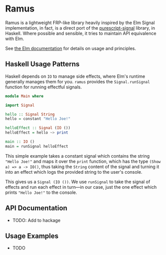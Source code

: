 # Ramus

Ramus is a lightweight FRP-like library heavily inspired by the Elm Signal implementation,
in fact, is a direct port of the [purescript-signal](https://github.com/bodil/purescript-signal) library,
in Haskell.
Where possible and sensible, it tries to maintain API equivalence with Elm.

See [the Elm documentation](http://elm-lang.org:1234/guide/reactivity#signals) for details on usage and principles.

## Haskell Usage Patterns

Haskell depends on `IO` to manage side effects, where Elm's runtime generally manages them for you.
`ramus` provides the `Signal.runSignal` function for running effectful signals.

```haskell
module Main where

import Signal

hello :: Signal String
hello = constant "Hello Joe!"

helloEffect :: Signal (IO ())
helloEffect = hello ~> print

main :: IO ()
main = runSignal helloEffect
```

This simple example takes a constant signal which contains the string `"Hello Joe!"`
and maps it over the `print` function, which has the type `(Show a) => a -> IO()`, thus taking the `String`
content of the signal and turning it into an effect which logs the provided string to the user's console.

This gives us a `Signal (IO ())`. We use `runSignal` to take the signal of effects and run each effect
in turn—in our case, just the one effect which prints `"Hello Joe!"` to the console.

## API Documentation

* TODO: Add to hackage

## Usage Examples

* TODO
